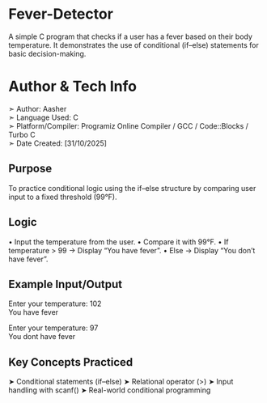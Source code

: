 # Fever-Detector

A simple C program that checks if a user has a fever based on their body temperature. It demonstrates the use of conditional (if–else) statements for basic decision-making.

# Author & Tech Info

➣ Author: Aasher                   
➣ Language Used: C  
➣ Platform/Compiler: Programiz Online Compiler / GCC / Code::Blocks / Turbo C  
➣ Date Created: [31/10/2025]  

## Purpose

To practice conditional logic using the if–else structure by comparing user input to a fixed threshold (99°F).

## Logic

• Input the temperature from the user.
• Compare it with 99°F.
• If temperature > 99 → Display “You have fever”.
• Else → Display “You don’t have fever”.

## Example Input/Output

Enter your temperature: 102                                                        
You have fever                                                                                  

Enter your temperature: 97                                                                 
You dont have fever                                                                        
                                                                         
## Key Concepts Practiced

➤ Conditional statements (if–else)
➤ Relational operator (>)
➤ Input handling with scanf()
➤ Real-world conditional programming


